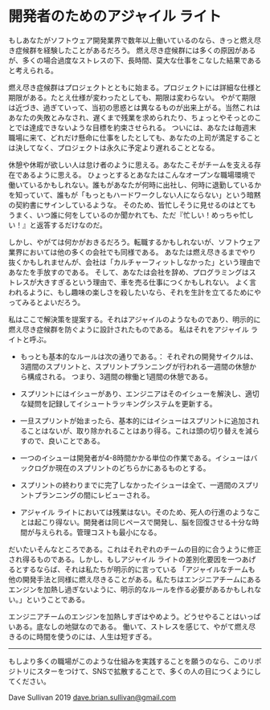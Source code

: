 # 開発者のためのアジャイル ライト

もしあなたがソフトウェア開発業界で数年以上働いているのなら、きっと燃え尽き症候群を経験したことがあるだろう。
燃え尽き症候群には多くの原因があるが、多くの場合過度なストレスの下、長時間、莫大な仕事をこなした結果であると考えられる。

燃え尽き症候群はプロジェクトとともに始まる。プロジェクトには詳細な仕様と期限がある。たとえ仕様が変わったとしても、期限は変わらない。
やがて期限は近づき、過ぎていって、当初の思惑とは異なるものが出来上がる。当然これはあなたの失敗とみなされ、遅くまで残業を求められたり、ちょっとやそっとのことでは達成できないような目標を約束させられる。
ついには、あなたは毎週末職場に来て、どれだけ懸命に仕事をしたとしても、あなたの上司が満足することは決してなく、プロジェクトは永久に予定より遅れることとなる。

休憩や休暇が欲しい人は怠け者のように思える。あなたこそがチームを支える存在であるように思える。
ひょっとするとあなたはこんなオープンな職場環境で働いているかもしれない。誰もがあなたが何時に出社し、何時に退勤しているかを知っていて、誰もが「もっともハードワークしない人にならない」という暗黙の契約書にサインしているような。
そのため、皆忙しそうに見せるのはとてもうまく、いつ誰に何をしているのか聞かれても、ただ『忙しい！めっちゃ忙しい！』と返答するだけなのだ。

しかし、やがては何かがおきるだろう。転職するかもしれないが、ソフトウェア業界においては他の多くの会社でも同様である。
あなたは燃え尽きるまでやり抜くかもしれませんが、会社は「カルチャーフィットしなかった」という理由であなたを手放すのである。
そして、あなたは会社を辞め、プログラミングはストレスが大きすぎるという理由で、車を売る仕事につくかもしれない。
よく言われるように、もし趣味の楽しさを殺したいなら、それを生計を立てるためにやってみるとよいだろう。

私はここで解決策を提案する。それはアジャイルのようなものであり、明示的に燃え尽き症候群を防ぐように設計されたものである。
私はそれをアジャイル ライトと呼ぶ。

* もっとも基本的なルールは次の通りである。： それぞれの開発サイクルは、3週間のスプリントと、スプリントプランニングが行われる一週間の休憩から構成される。
つまり、3週間の稼働と1週間の休憩である。

* スプリントにはイシューがあり、エンジニアはそのイシューを解決し、適切な疑問を記録してイシュートラッキングシステムを更新する。

* 一旦スプリントが始まったら、基本的にはイシューはスプリントに追加されることはないが、取り除かれることはあり得る。これは頭の切り替えを減らすので、良いことである。

* 一つのイシューは開発者が4-8時間かかる単位の作業である。イシューはバックログか現在のスプリントのどちらかにあるものとする。

* スプリントの終わりまでに完了しなかったイシューは全て、一週間のスプリントプランニングの間にレビューされる。

* アジャイル ライトにおいては残業はない。そのため、死人の行進のようなことは起こり得ない。開発者は同じペースで開発し、脳を回復させる十分な時間が与えられる。管理コストも最小になる。

だいたいそんなところである。これはそれぞれのチームの目的に合うように修正され得るものである。しかし、もしアジャイル ライトの差別化要因を一つあげるとするならば、それは私たちが明示的に言っている
「アジャイルなチームも他の開発手法と同様に燃え尽きることがある。私たちはエンジニアチームにあるエンジンを加熱し過ぎないように、明示的なルールを作る必要があるかもしれない。」ということである。

エンジニアチームのエンジンを加熱しすぎはやめよう。どうせやることはいっぱいある。底なしの地獄なのである。
働いて、ストレスを感じて、やがて燃え尽きるのに時間を使うのには、人生は短すぎる。

---
もしより多くの職場がこのような仕組みを実践することを願うのなら、このリポジトリにスターをつけて、SNSで拡散することで、多くの人の目につくようにしてください。

Dave Sullivan 2019 dave.brian.sullivan@gmail.com
